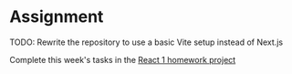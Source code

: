 # Assignment

TODO: Rewrite the repository to use a basic Vite setup instead of Next.js

Complete this week's tasks in the [React 1 homework project](https://github.com/HackYourFuture-CPH/react-1-hw)
